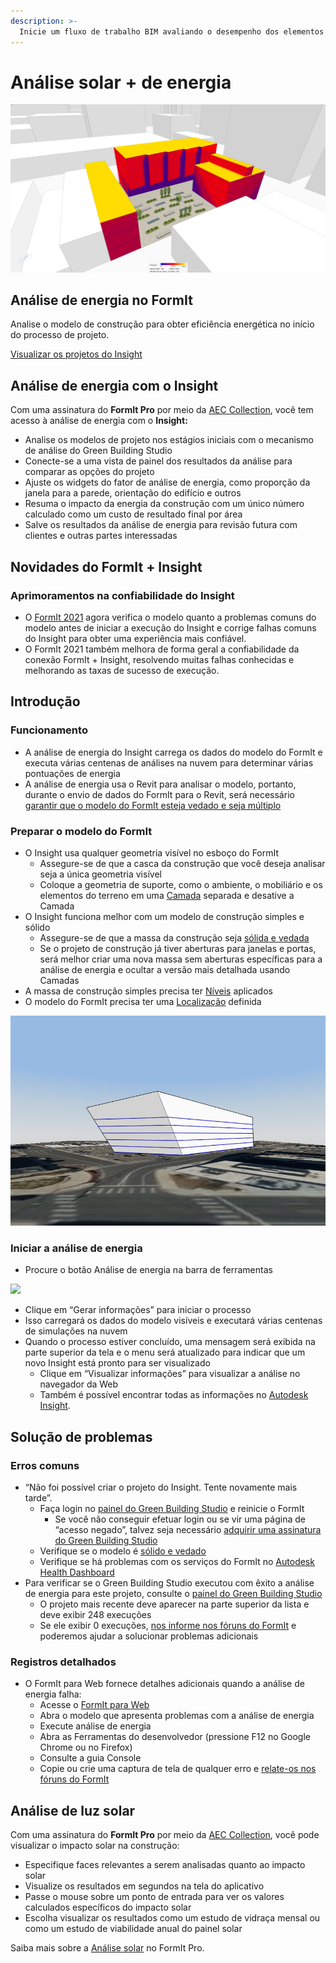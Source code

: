 ```yaml
---
description: >- 
  Inicie um fluxo de trabalho BIM avaliando o desempenho dos elementos desde o início do processo de projeto.
---
```


# Análise solar + de energia

![](<../.gitbook/assets/20220317 Solar Analysis.png>)

## Análise de energia no FormIt

Analise o modelo de construção para obter eficiência energética no início do processo de projeto.

[Visualizar os projetos do Insight](https://gbs.autodesk.com/OneEnergy/Insight)

## Análise de energia com o Insight

Com uma assinatura do **FormIt Pro** por meio da [AEC Collection](https://www.autodesk.com/collections/architecture-engineering-construction/overview), você tem acesso à análise de energia com o **Insight:**

* Analise os modelos de projeto nos estágios iniciais com o mecanismo de análise do Green Building Studio
* Conecte-se a uma vista de painel dos resultados da análise para comparar as opções do projeto
* Ajuste os widgets do fator de análise de energia, como proporção da janela para a parede, orientação do edifício e outros
* Resuma o impacto da energia da construção com um único número calculado como um custo de resultado final por área
* Salve os resultados da análise de energia para revisão futura com clientes e outras partes interessadas

## Novidades do FormIt + Insight <a href="#insight-what-s-new" id="insight-what-s-new"></a>

### **Aprimoramentos na confiabilidade do Insight** <a href="#improvements-to-insight-reliability" id="improvements-to-insight-reliability"></a>

* O [FormIt 2021](https://formit.autodesk.com/blog/post/introducing-formit-2021) agora verifica o modelo quanto a problemas comuns do modelo antes de iniciar a execução do Insight e corrige falhas comuns do Insight para obter uma experiência mais confiável.
* O FormIt 2021 também melhora de forma geral a confiabilidade da conexão FormIt + Insight, resolvendo muitas falhas conhecidas e melhorando as taxas de sucesso de execução.

## Introdução <a href="#insight-getting-started" id="insight-getting-started"></a>

### **Funcionamento** <a href="#how-it-works" id="how-it-works"></a>

* A análise de energia do Insight carrega os dados do modelo do FormIt e executa várias centenas de análises na nuvem para determinar várias pontuações de energia
* A análise de energia usa o Revit para analisar o modelo, portanto, durante o envio de dados do FormIt para o Revit, será necessário [garantir que o modelo do FormIt esteja vedado e seja múltiplo](https://formit.autodesk.com/blog/post/repairing-solid-models)

### **Preparar o modelo do FormIt** <a href="#preparing-your-formit-model" id="preparing-your-formit-model"></a>

* O Insight usa qualquer geometria visível no esboço do FormIt
  * Assegure-se de que a casca da construção que você deseja analisar seja a única geometria visível
  * Coloque a geometria de suporte, como o ambiente, o mobiliário e os elementos do terreno em uma [Camada](../tool-library/layers.md) separada e desative a Camada
* O Insight funciona melhor com um modelo de construção simples e sólido
  * Assegure-se de que a massa da construção seja [sólida e vedada](https://formit.autodesk.com/blog/post/repairing-solid-models)
  * Se o projeto de construção já tiver aberturas para janelas e portas, será melhor criar uma nova massa sem aberturas específicas para a análise de energia e ocultar a versão mais detalhada usando Camadas
* A massa de construção simples precisa ter [Níveis](../tool-library/levels-and-area.md) aplicados
* O modelo do FormIt precisa ter uma [Localização](../tool-library/setting-location.md) definida

![](../.gitbook/assets/insight.png)

### **Iniciar a análise de energia** <a href="#starting-energy-analysis" id="starting-energy-analysis"></a>

* Procure o botão Análise de energia na barra de ferramentas

![](../.gitbook/assets/generate\_insight.png)

* Clique em “Gerar informações” para iniciar o processo
* Isso carregará os dados do modelo visíveis e executará várias centenas de simulações na nuvem
* Quando o processo estiver concluído, uma mensagem será exibida na parte superior da tela e o menu será atualizado para indicar que um novo Insight está pronto para ser visualizado
  * Clique em “Visualizar informações” para visualizar a análise no navegador da Web
  * Também é possível encontrar todas as informações no [Autodesk Insight](https://gbs.autodesk.com/OneEnergy/Insight).

## Solução de problemas <a href="#insight-troubleshooting" id="insight-troubleshooting"></a>

### **Erros comuns** <a href="#common-errors" id="common-errors"></a>

* “Não foi possível criar o projeto do Insight. Tente novamente mais tarde”.
  * Faça login no [painel do Green Building Studio](https://gbs.autodesk.com/GBS/Project) e reinicie o FormIt
    * Se você não conseguir efetuar login ou se vir uma página de “acesso negado”, talvez seja necessário [adquirir uma assinatura do Green Building Studio](https://knowledge.autodesk.com/search-result/caas/CloudHelp/cloudhelp/ENU/BPA-Help/files/GUID-7FCFF904-F943-4020-BF7F-53AA7148673D-htm.html)
  * Verifique se o modelo é [sólido e vedado](https://formit.autodesk.com/blog/post/repairing-solid-models)
  * Verifique se há problemas com os serviços do FormIt no [Autodesk Health Dashboard](https://health.autodesk.com/)
* Para verificar se o Green Building Studio executou com êxito a análise de energia para este projeto, consulte o [painel do Green Building Studio](https://gbs.autodesk.com/GBS/Project)
  * O projeto mais recente deve aparecer na parte superior da lista e deve exibir 248 execuções
  * Se ele exibir 0 execuções, [nos informe nos fóruns do FormIt](https://forums.autodesk.com/t5/formit-forum/bd-p/142) e poderemos ajudar a solucionar problemas adicionais

### **Registros detalhados** <a href="#detailed-logs" id="detailed-logs"></a>

* O FormIt para Web fornece detalhes adicionais quando a análise de energia falha:
  * Acesse o [FormIt para Web](https://formit.autodesk.com/app)
  * Abra o modelo que apresenta problemas com a análise de energia
  * Execute análise de energia
  * Abra as Ferramentas do desenvolvedor (pressione F12 no Google Chrome ou no Firefox)
  * Consulte a guia Console
  * Copie ou crie uma captura de tela de qualquer erro e [relate-os nos fóruns do FormIt](https://forums.autodesk.com/t5/formit-forum/bd-p/142)

## Análise de luz solar

Com uma assinatura do **FormIt Pro** por meio da [AEC Collection](https://www.autodesk.com/collections/architecture-engineering-construction/overview), você pode visualizar o impacto solar na construção:

* Especifique faces relevantes a serem analisadas quanto ao impacto solar
* Visualize os resultados em segundos na tela do aplicativo
* Passe o mouse sobre um ponto de entrada para ver os valores calculados específicos do impacto solar
* Escolha visualizar os resultados como um estudo de vidraça mensal ou como um estudo de viabilidade anual do painel solar

Saiba mais sobre a [Análise solar](../tool-library/solar-analysis.md) no FormIt Pro.
